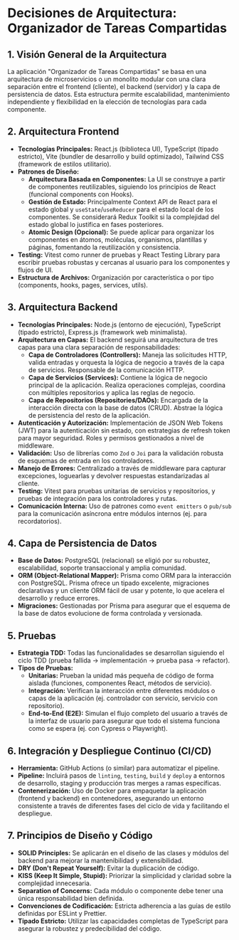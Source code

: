 # Decisiones de Arquitectura: Organizador de Tareas Compartidas

## 1. Visión General de la Arquitectura

La aplicación "Organizador de Tareas Compartidas" se basa en una arquitectura de microservicios o un monolito modular con una clara separación entre el frontend (cliente), el backend (servidor) y la capa de persistencia de datos. Esta estructura permite escalabilidad, mantenimiento independiente y flexibilidad en la elección de tecnologías para cada componente.

## 2. Arquitectura Frontend

*   **Tecnologías Principales:** React.js (biblioteca UI), TypeScript (tipado estricto), Vite (bundler de desarrollo y build optimizado), Tailwind CSS (framework de estilos utilitario).
*   **Patrones de Diseño:**
    *   **Arquitectura Basada en Componentes:** La UI se construye a partir de componentes reutilizables, siguiendo los principios de React (funcional components con Hooks).
    *   **Gestión de Estado:** Principalmente Context API de React para el estado global y `useState`/`useReducer` para el estado local de los componentes. Se considerará Redux Toolkit si la complejidad del estado global lo justifica en fases posteriores.
    *   **Atomic Design (Opcional):** Se puede aplicar para organizar los componentes en átomos, moléculas, organismos, plantillas y páginas, fomentando la reutilización y consistencia.
*   **Testing:** Vitest como runner de pruebas y React Testing Library para escribir pruebas robustas y cercanas al usuario para los componentes y flujos de UI.
*   **Estructura de Archivos:** Organización por característica o por tipo (components, hooks, pages, services, utils).

## 3. Arquitectura Backend

*   **Tecnologías Principales:** Node.js (entorno de ejecución), TypeScript (tipado estricto), Express.js (framework web minimalista).
*   **Arquitectura en Capas:** El backend seguirá una arquitectura de tres capas para una clara separación de responsabilidades:
    *   **Capa de Controladores (Controllers):** Maneja las solicitudes HTTP, valida entradas y orquesta la lógica de negocio a través de la capa de servicios. Responsable de la comunicación HTTP.
    *   **Capa de Servicios (Services):** Contiene la lógica de negocio principal de la aplicación. Realiza operaciones complejas, coordina con múltiples repositorios y aplica las reglas de negocio.
    *   **Capa de Repositorios (Repositories/DAOs):** Encargada de la interacción directa con la base de datos (CRUD). Abstrae la lógica de persistencia del resto de la aplicación.
*   **Autenticación y Autorización:** Implementación de JSON Web Tokens (JWT) para la autenticación sin estado, con estrategias de refresh token para mayor seguridad. Roles y permisos gestionados a nivel de middleware.
*   **Validación:** Uso de librerías como `Zod` o `Joi` para la validación robusta de esquemas de entrada en los controladores.
*   **Manejo de Errores:** Centralizado a través de middleware para capturar excepciones, loguearlas y devolver respuestas estandarizadas al cliente.
*   **Testing:** Vitest para pruebas unitarias de servicios y repositorios, y pruebas de integración para los controladores y rutas.
*   **Comunicación Interna:** Uso de patrones como `event emitters` o `pub/sub` para la comunicación asíncrona entre módulos internos (ej. para recordatorios).

## 4. Capa de Persistencia de Datos

*   **Base de Datos:** PostgreSQL (relacional) se eligió por su robustez, escalabilidad, soporte transaccional y amplia comunidad.
*   **ORM (Object-Relational Mapper):** Prisma como ORM para la interacción con PostgreSQL. Prisma ofrece un tipado excelente, migraciones declarativas y un cliente ORM fácil de usar y potente, lo que acelera el desarrollo y reduce errores.
*   **Migraciones:** Gestionadas por Prisma para asegurar que el esquema de la base de datos evolucione de forma controlada y versionada.

## 5. Pruebas

*   **Estrategia TDD:** Todas las funcionalidades se desarrollan siguiendo el ciclo TDD (prueba fallida -> implementación -> prueba pasa -> refactor).
*   **Tipos de Pruebas:**
    *   **Unitarias:** Prueban la unidad más pequeña de código de forma aislada (funciones, componentes React, métodos de servicio).
    *   **Integración:** Verifican la interacción entre diferentes módulos o capas de la aplicación (ej. controlador con servicio, servicio con repositorio).
    *   **End-to-End (E2E):** Simulan el flujo completo del usuario a través de la interfaz de usuario para asegurar que todo el sistema funciona como se espera (ej. con Cypress o Playwright).

## 6. Integración y Despliegue Continuo (CI/CD)

*   **Herramienta:** GitHub Actions (o similar) para automatizar el pipeline.
*   **Pipeline:** Incluirá pasos de `linting`, `testing`, `build` y `deploy` a entornos de desarrollo, staging y producción tras merges a ramas específicas.
*   **Contenerización:** Uso de Docker para empaquetar la aplicación (frontend y backend) en contenedores, asegurando un entorno consistente a través de diferentes fases del ciclo de vida y facilitando el despliegue.

## 7. Principios de Diseño y Código

*   **SOLID Principles:** Se aplicarán en el diseño de las clases y módulos del backend para mejorar la mantenibilidad y extensibilidad.
*   **DRY (Don't Repeat Yourself):** Evitar la duplicación de código.
*   **KISS (Keep It Simple, Stupid):** Priorizar la simplicidad y claridad sobre la complejidad innecesaria.
*   **Separation of Concerns:** Cada módulo o componente debe tener una única responsabilidad bien definida.
*   **Convenciones de Codificación:** Estricta adherencia a las guías de estilo definidas por ESLint y Prettier.
*   **Tipado Estricto:** Utilizar las capacidades completas de TypeScript para asegurar la robustez y predecibilidad del código.